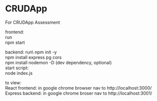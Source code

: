 # CRUDApp
For CRUDApp Assessment

frontend:\
run\
 npm start

backend:
run\ 
 npm init -y\
 npm install express pg cors\
 npm install nodemon -D (dev dependency, optional)\
start script:\
 node index.js

to view:\
React frontend: in google chrome browser nav to http://localhost:3000/ \
Express backend: in google chrome broser nav to http://localhost:3001/